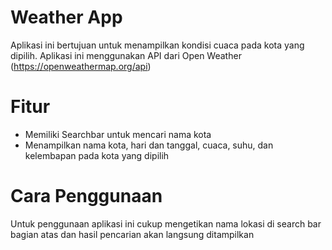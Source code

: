 # Weather App
Aplikasi ini bertujuan untuk menampilkan kondisi cuaca pada kota yang dipilih. Aplikasi ini menggunakan API dari Open Weather (https://openweathermap.org/api)

# Fitur
- Memiliki Searchbar untuk mencari nama kota
- Menampilkan nama kota, hari dan tanggal, cuaca, suhu, dan kelembapan pada kota yang dipilih

# Cara Penggunaan
Untuk penggunaan aplikasi ini cukup mengetikan nama lokasi di search bar bagian atas dan hasil pencarian akan langsung ditampilkan
